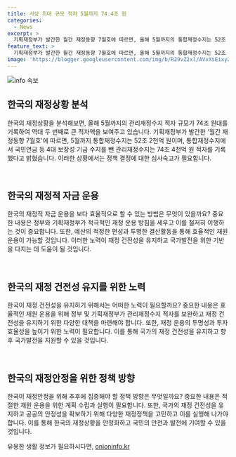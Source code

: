 ```yaml
---
title: 사상 최대 규모 적자 5월까지 74.4조 원
categories:
  - News
excerpt: >
  기획재정부가 발간한 월간 재정동향 7월호에 따르면, 올해 5월까지의 통합재정수지는 52조 2천억 원으로 관리재정수지 적자는 74조 4천억 원을 기록했다. 이는 역대 두 번째로 큰 규모의 적자액으로, 나라의 경제 상황에 대한 우려를 불러일으키고 있다. (150자)
feature_text: >
  기획재정부가 발간한 월간 재정동향 7월호에 따르면, 올해 5월까지의 통합재정수지는 52조 2천억 원으로 관리재정수지 적자는 74조 4천억 원을 기록했다. 이는 역대 두 번째로 큰 규모의 적자액으로, 나라의 경제 상황에 대한 우려를 불러일으키고 있다. (150자)
image: 'https://blogger.googleusercontent.com/img/b/R29vZ2xl/AVvXsEixyZcFfHzMRdzZMjFBmAUKJYCLCGyLL1o632UiGVXcaFdKo_bkvkuCioo0uUKlGfBVcT3P84aROyZIXSBEx3Aw5nCQ3pTgDom1WDC4m8eifvWiAmWEEVb4x6G_l8C0QH225ldMjyaFvpxGEBGNO37VmDTDMHGhJPq73UglMfDca1-0aw/s1600/blogspot.png'
---
```


<p><img src="https://blogger.googleusercontent.com/img/b/R29vZ2xl/AVvXsEixyZcFfHzMRdzZMjFBmAUKJYCLCGyLL1o632UiGVXcaFdKo_bkvkuCioo0uUKlGfBVcT3P84aROyZIXSBEx3Aw5nCQ3pTgDom1WDC4m8eifvWiAmWEEVb4x6G_l8C0QH225ldMjyaFvpxGEBGNO37VmDTDMHGhJPq73UglMfDca1-0aw/s1600/blogspot.png" alt="info 속보" /></p>

<h2 data-ke-size="size26">한국의 재정상황 분석</h2>

<p>한국의 재정상황을 분석해보면, 올해 5월까지의 관리재정수지 적자 규모가 74조 원대를 기록하여 역대 두 번째로 큰 적자액을 보여주고 있습니다. 기획재정부가 발간한 '월간 재정동향 7월호'에 따르면, 5월까지 통합재정수지는 52조 2천억 원이며, 통합재정수지에서 국민연금 등 4대 보장성 기금 수지를 뺀 관리재정수지는 74조 4천억 원 적자를 기록했다고 밝혔습니다. 이러한 상황에서는 정책 결정에 대한 심사숙고가 필요합니다.</p>

<p data-ke-size="size16">&nbsp;</p>

<h2 data-ke-size="size26">한국의 재정적 자금 운용</h2>

<p>한국의 재정적 자금 운용을 보다 효율적으로 할 수 있는 방법은 무엇이 있을까요? 중요한 내용은 정부와 기획재정부가 적극적인 재정 운용 방침을 세우고 이를 철저히 이행하는 것이 중요합니다. 또한, 예산의 적정한 편성과 투명한 결산활동을 통해 효율적인 재원 운용이 가능할 것입니다. 이러한 노력이 재정 건전성을 유지하고 국가발전을 위한 기반을 다지는 데 도움이 될 것입니다.</p>

<p data-ke-size="size16">&nbsp;</p>

<h2 data-ke-size="size26">한국의 재정 건전성 유지를 위한 노력</h2>

<p>한국이 재정 건전성을 유지하기 위해서는 어떠한 노력이 필요할까요? 중요한 내용은 효율적인 재원 운용을 위해 정부 및 기획재정부가 관리재정수지 적자를 보완하고 재정 건전성을 유지하기 위한 다양한 대책을 마련해야 합니다. 또한, 재정 운용의 투명성과 투자 효율성을 높이기 위한 노력이 필요합니다. 이를 통해 국가의 재정 건전성을 유지하고 향후 국가발전을 지원할 수 있을 것입니다.</p>

<p data-ke-size="size16">&nbsp;</p>

<h2 data-ke-size="size26">한국의 재정안정을 위한 정책 방향</h2>

<p>한국이 재정안정을 위해 추후에 집중해야 할 정책 방향은 무엇일까요? 중요한 내용은 적절한 재원 운용을 위한 계획 수립과 실행이 필요합니다. 또한, 국가의 재정 건전성을 유지하고 공공의 안정성을 확보하기 위해 다양한 재정정책을 고민하고 이를 실행해 나가야 합니다. 이를 통해 한국의 재정상황을 안정화하고 국민의 안전과 발전에 기여할 수 있을 것입니다.</p>
유용한 생활 정보가 필요하시다면, <a href="https://onioninfo.kr" rel="dofollow">onioninfo.kr</a>


